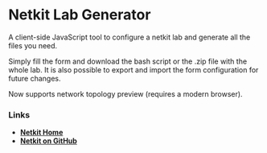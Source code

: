 # Netkit Lab Generator
A client-side JavaScript tool to configure a netkit lab and generate all the files you need.

Simply fill the form and download the bash script or the .zip file with the whole lab.
It is also possible to export and import the form configuration for future changes.

Now supports network topology preview (requires a modern browser).

### Links

 * [**Netkit Home**](http://wiki.netkit.org/index.php/Main_Page)
 * [**Netkit on GitHub**](https://github.com/maxonthegit/netkit-core)
